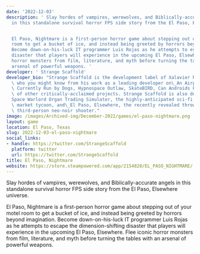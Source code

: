 ```yaml
---
date: '2022-12-03'
description: ' Slay hordes of vampires, werewolves, and Biblically-accurate angels
  in this standalone survival horror FPS side story from the El Paso, Elsewhere universe.


  El Paso, Nightmare is a first-person horror game about stepping out of your motel
  room to get a bucket of ice, and instead being greeted by horrors beyond imagination.
  Become down-on-his-luck IT programmer Luis Rojas as he attempts to escape the dimension-shifting
  disaster that players will experience in the upcoming El Paso, Elsewhere. Flee iconic
  horror monsters from film, literature, and myth before turning the tables with an
  arsenal of powerful weapons. '
developer: ' Strange Scaffold'
developer_bio: "Strange Scaffold is the development label of Xalavier Nelson Jr.,\
  \ who you might know from his work as a leading developer on\_An Airport for Aliens\
  \ Currently Run by Dogs, Hypnospace Outlaw, SkateBIRD, Can Androids Pray, or dozens\
  \ of other critically-acclaimed projects. Strange Scaffold is also developing\_\
  Space Warlord Organ Trading Simulator, the highly-anticipated sci-fi body-horror\
  \ market tycoon, and\_El Paso, Elsewhere, the recently revealed throwback supernatural\
  \ third-person neo-noir shooter."
image: /images/Archived-img/December-2022/games/el-paso-nightmare.png
layout: game
location: El Paso, Texas
slug: 2022-12-03-el-paso-nightmare
social_links:
- handle: https://twitter.com/StrangeScaffold
  platform: twitter
  url: https://twitter.com/StrangeScaffold
title: El Paso, Nightmare
website: https://store.steampowered.com/app/2154820/EL_PASO_NIGHTMARE/
---
```


 Slay hordes of vampires, werewolves, and Biblically-accurate angels in this standalone survival horror FPS side story from the El Paso, Elsewhere universe.

El Paso, Nightmare is a first-person horror game about stepping out of your motel room to get a bucket of ice, and instead being greeted by horrors beyond imagination. Become down-on-his-luck IT programmer Luis Rojas as he attempts to escape the dimension-shifting disaster that players will experience in the upcoming El Paso, Elsewhere. Flee iconic horror monsters from film, literature, and myth before turning the tables with an arsenal of powerful weapons. 